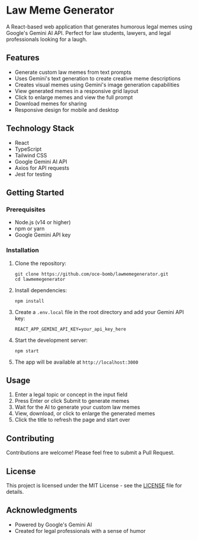 # Law Meme Generator

A React-based web application that generates humorous legal memes using Google's Gemini AI API. Perfect for law students, lawyers, and legal professionals looking for a laugh.

## Features

- Generate custom law memes from text prompts
- Uses Gemini's text generation to create creative meme descriptions
- Creates visual memes using Gemini's image generation capabilities
- View generated memes in a responsive grid layout
- Click to enlarge memes and view the full prompt
- Download memes for sharing
- Responsive design for mobile and desktop

## Technology Stack

- React
- TypeScript
- Tailwind CSS
- Google Gemini AI API
- Axios for API requests
- Jest for testing

## Getting Started

### Prerequisites

- Node.js (v14 or higher)
- npm or yarn
- Google Gemini API key

### Installation

1. Clone the repository:

   ```
   git clone https://github.com/oce-bomb/lawmemegenerator.git
   cd lawmemegenerator
   ```

2. Install dependencies:

   ```
   npm install
   ```

3. Create a `.env.local` file in the root directory and add your Gemini API key:

   ```
   REACT_APP_GEMINI_API_KEY=your_api_key_here
   ```

4. Start the development server:

   ```
   npm start
   ```

5. The app will be available at `http://localhost:3000`

## Usage

1. Enter a legal topic or concept in the input field
2. Press Enter or click Submit to generate memes
3. Wait for the AI to generate your custom law memes
4. View, download, or click to enlarge the generated memes
5. Click the title to refresh the page and start over

## Contributing

Contributions are welcome! Please feel free to submit a Pull Request.

## License

This project is licensed under the MIT License - see the [LICENSE](LICENSE) file for details.

## Acknowledgments

- Powered by Google's Gemini AI
- Created for legal professionals with a sense of humor
